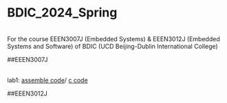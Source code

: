 # BDIC_2024_Spring

<br> For the course EEEN3007J (Embedded Systems) & EEEN3012J (Embedded Systems and Software) of BDIC (UCD Beijing-Dublin International College)

##EEEN3007J

<br> lab1: [assemble code]([https://github.com](https://github.com/microa/BDIC_2024_Spring/blob/main/C8051F/Lab1/key2led_asm.asm)https://github.com/microa/BDIC_2024_Spring/blob/main/C8051F/Lab1/key2led_asm.asm)/ [c code]([https://github.com](https://github.com/microa/BDIC_2024_Spring/blob/main/C8051F/Lab1/key2led_c.c)https://github.com/microa/BDIC_2024_Spring/blob/main/C8051F/Lab1/key2led_c.c)

##EEEN3012J
